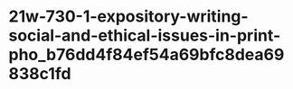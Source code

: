 # 21w-730-1-expository-writing-social-and-ethical-issues-in-print-pho_b76dd4f84ef54a69bfc8dea69838c1fd